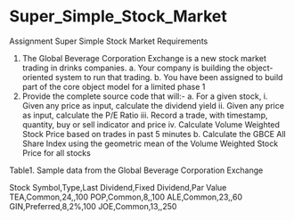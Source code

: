 # Super_Simple_Stock_Market
Assignment Super Simple Stock Market
Requirements
1. The Global Beverage Corporation Exchange is a new stock market trading in drinks companies.
a. Your company is building the object-oriented system to run that trading.
b. You have been assigned to build part of the core object model for a limited phase 1
2. Provide the complete source code that will:-
a. For a given stock,
i. Given any price as input, calculate the dividend yield
ii. Given any price as input, calculate the P/E Ratio
iii. Record a trade, with timestamp, quantity, buy or sell indicator and price
iv. Calculate Volume Weighted Stock Price based on trades in past 5 minutes
b. Calculate the GBCE All Share Index using the geometric mean of the Volume Weighted Stock Price for all stocks

Table1. Sample data from the Global Beverage Corporation Exchange

Stock Symbol,Type,Last Dividend,Fixed Dividend,Par Value
TEA,Common,24,,100
POP,Common,8,,100
ALE,Common,23,,60
GIN,Preferred,8,2%,100
JOE,Common,13,,250

